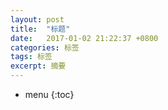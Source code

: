 ```yaml
---
layout: post
title:  "标题"
date:   2017-01-02 21:22:37 +0800
categories: 标签
tags: 标签
excerpt: 摘要
---
```


* menu
{:toc}

